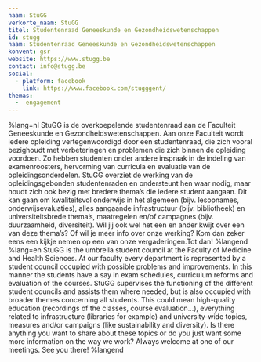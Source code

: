 ```yaml
---
naam: StuGG
verkorte_naam: StuGG
titel: Studentenraad Geneeskunde en Gezondheidswetenschappen
id: stugg
naam: Studentenraad Geneeskunde en Gezondheidswetenschappen
konvent: gsr
website: https://www.stugg.be
contact: info@stugg.be
social:
  - platform: facebook
    link: https://www.facebook.com/stugggent/
themas:
  -  engagement
---
```


%lang=nl 
StuGG is de overkoepelende studentenraad aan de Faculteit Geneeskunde en Gezondheidswetenschappen. Aan onze Faculteit wordt iedere opleiding vertegenwoordigd door een studentenraad, die zich vooral bezighoudt met verbeteringen en problemen die zich binnen de opleiding voordoen. Zo hebben studenten onder andere inspraak in de indeling van examenroosters, hervorming van curricula en evaluatie van de opleidingsonderdelen. StuGG overziet de werking van de opleidingsgebonden studentenraden en ondersteunt hen waar nodig, maar houdt zich ook bezig met bredere thema’s die iedere student aangaan. Dit kan gaan om kwaliteitsvol onderwijs in het algemeen (bijv. lesopnames, onderwijsevaluaties), alles aangaande infrastructuur (bijv. bibliotheek) en universiteitsbrede thema’s, maatregelen en/of campagnes (bijv. duurzaamheid, diversiteit). Wil jij ook wel het een en ander kwijt over een van deze thema’s? Of wil je meer info over onze werking? Kom dan zeker eens een kijkje nemen op een van onze vergaderingen.Tot dan! 
%langend 
%lang=en 
StuGG is the umbrella student council at the Faculty of Medicine and Health Sciences. At our faculty every department is represented by a student council occupied with possible problems and improvements. In this manner the students have a say in exam schedules, curriculum reforms and evaluation of the courses. StuGG supervises the functioning of the different student councils and assists them where needed, but is also occupied with broader themes concerning all students. This could mean high-quality education (recordings of the classes, course evaluation...), everything related to infrastructure (libraries for example) and university-wide topics, measures and/or campaigns (like sustainability and diversity). Is there anything you want to share about these topics or do you just want some more information on the way we work? Always welcome at one of our meetings. See you there! 
%langend
